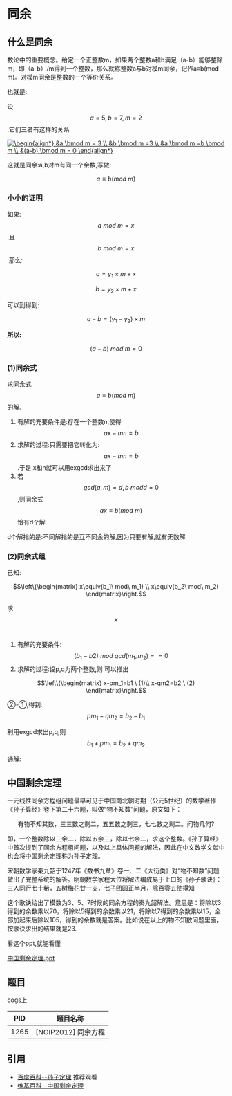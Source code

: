 # 同余

## 什么是同余

数论中的重要概念。给定一个正整数m，如果两个整数a和b满足（a-b）能够整除m，即（a-b）/m得到一个整数，那么就称整数a与b对模m同余，记作a≡b(mod m)。对模m同余是整数的一个等价关系。

也就是:

设$$a=5,b=7,m=2$$,它们三者有这样的关系

<a href="http://www.codecogs.com/eqnedit.php?latex=\begin{align*}&space;&a&space;\bmod&space;m&space;=&space;3&space;\\&space;&b&space;\bmod&space;m&space;=3&space;\\&space;&a&space;\bmod&space;m&space;=b&space;\bmod&space;m&space;\\&space;&(a-b)&space;\bmod&space;m&space;=&space;0&space;\end{align*}" target="_blank"><img src="http://latex.codecogs.com/gif.latex?\begin{align*}&space;&a&space;\bmod&space;m&space;=&space;3&space;\\&space;&b&space;\bmod&space;m&space;=3&space;\\&space;&a&space;\bmod&space;m&space;=b&space;\bmod&space;m&space;\\&space;&(a-b)&space;\bmod&space;m&space;=&space;0&space;\end{align*}" title="\begin{align*} &a \bmod m = 3 \\ &b \bmod m =3 \\ &a \bmod m =b \bmod m \\ &(a-b) \bmod m = 0 \end{align*}" /></a>

这就是同余:a,b对m有同一个余数,写做:

$$a \equiv b(mod\ m)$$

### 小小的证明

如果:$$a \ mod\  m = x$$,且$$b \ mod \ m = x $$,那么:

```math
a = y_1 \times m + x 
```

```math
b = y_2 \times m + x
```

可以到得到:

```math
a - b = (y_1-y_2) \times m
```

**所以:**

```math
(a-b) \ mod \ m = 0
```

### (1)同余式

求同余式$$a \equiv b(mod\ m)$$的解.

 1. 有解的充要条件是:存在一个整数n,使得$$ax-mn=b$$
 2. 求解的过程:只需要把它转化为:$$ax-mn=b$$.于是,x和n就可以用exgcd求出来了
 3. 若$$gcd(a,m) =d,b\ mod d=0$$,则同余式$$ax \equiv b(mod\ m)$$恰有d个解

d个解指的是:不同解指的是互不同余的解,因为只要有解,就有无数解


### (2)同余式组

已知:

```math
\left\{\begin{matrix}
x\equiv(b_1\ mod\ m_1) \\
x\equiv(b_2\ mod\ m_2)
\end{matrix}\right.
```
求$$x$$.

 1. 有解的充要条件:$$(b_1-b2)\ mod\  gcd(m_1,m_2) == 0$$
 2. 求解的过程:设p,q为两个整数,则 可以推出

```math
\left\{\begin{matrix}
x-pm_1=b1 \ (1)\\
x-qm2=b2 \ (2)
\end{matrix}\right.
```

②-①,得到:$$pm_1-qm_2=b_2-b_1$$

利用exgcd求出p,q,则$$b_1+pm_1=b_2+qm_2$$


通解:


## 中国剩余定理


一元线性同余方程组问题最早可见于中国南北朝时期（公元5世纪）的数学著作《孙子算经》卷下第二十六题，叫做“物不知数”问题，原文如下：

<center>有物不知其数，三三数之剩二，五五数之剩三，七七数之剩二。问物几何?</center>

即，一个整数除以三余二，除以五余三，除以七余二，求这个整数。《孙子算经》中首次提到了同余方程组问题，以及以上具体问题的解法，因此在中文数学文献中也会将中国剩余定理称为孙子定理。

宋朝数学家秦九韶于1247年《数书九章》卷一、二《大衍类》对“物不知数”问题做出了完整系统的解答。明朝数学家程大位将解法编成易于上口的《孙子歌诀》：
三人同行七十希，五树梅花廿一支，七子团圆正半月，除百零五使得知

这个歌诀给出了模数为3、5、7时候的同余方程的秦九韶解法。意思是：将除以3得到的余数乘以70，将除以5得到的余数乘以21，将除以7得到的余数乘以15，全部加起来后除以105，得到的余数就是答案。比如说在以上的物不知数问题里面，按歌诀求出的结果就是23.


看这个ppt,就能看懂

[中国剩余定理.ppt](/noip/pdf/中国剩余定理.ppt)


## 题目 

cogs上

| PID  | 题目名称            |
|------|---------------------|
| 1265 | [NOIP2012] 同余方程 |



## 引用

 - [百度百科--孙子定理](http://baike.baidu.com/view/157384.htm?fromtitle=%E5%89%A9%E4%BD%99%E5%AE%9A%E7%90%86&fromid=2362542&type=syn)  推荐观看
 - [
维基百科--中国剩余定理](https://zh.wikipedia.org/wiki/%E4%B8%AD%E5%9B%BD%E5%89%A9%E4%BD%99%E5%AE%9A%E7%90%86)

